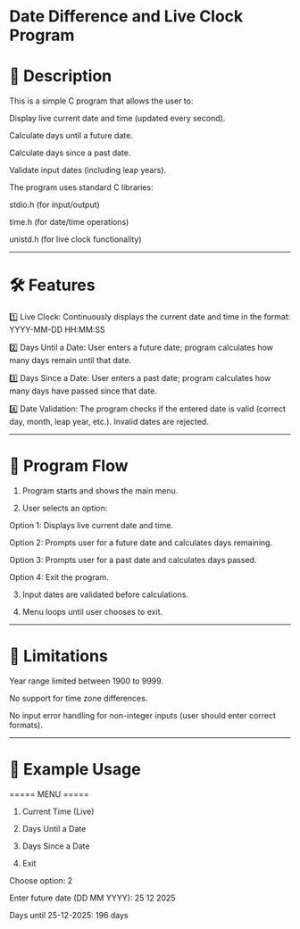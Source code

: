 # Date Difference and Live Clock Program

# 📌 Description

This is a simple C program that allows the user to:

Display live current date and time (updated every second).

Calculate days until a future date.

Calculate days since a past date.

Validate input dates (including leap years).


The program uses standard C libraries:

stdio.h (for input/output)

time.h (for date/time operations)

unistd.h (for live clock functionality)



---

# 🛠 Features

1️⃣ Live Clock:
Continuously displays the current date and time in the format:
YYYY-MM-DD HH:MM:SS

2️⃣ Days Until a Date:
User enters a future date; program calculates how many days remain until that date.

3️⃣ Days Since a Date:
User enters a past date; program calculates how many days have passed since that date.

4️⃣ Date Validation:
The program checks if the entered date is valid (correct day, month, leap year, etc.). Invalid dates are rejected.


---

# 📂 Program Flow

1. Program starts and shows the main menu.


2. User selects an option:

Option 1: Displays live current date and time.

Option 2: Prompts user for a future date and calculates days remaining.

Option 3: Prompts user for a past date and calculates days passed.

Option 4: Exit the program.



3. Input dates are validated before calculations.


4. Menu loops until user chooses to exit.




---

# 🚩 Limitations

Year range limited between 1900 to 9999.

No support for time zone differences.

No input error handling for non-integer inputs (user should enter correct formats).



---

# 📅 Example Usage

===== MENU =====
1. Current Time (Live)
   
2. Days Until a Date

3. Days Since a Date

4. Exit

Choose option: 2

Enter future date (DD MM YYYY): 25 12 2025

Days until 25-12-2025: 196 days



